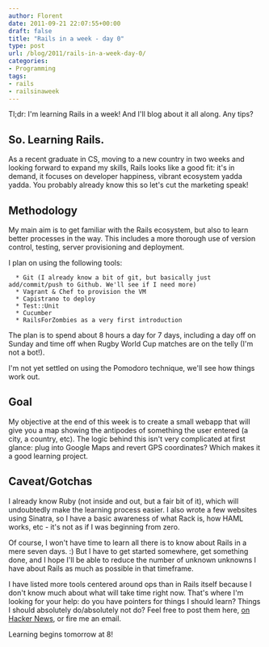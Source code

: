 ```yaml
---
author: Florent
date: 2011-09-21 22:07:55+00:00
draft: false
title: "Rails in a week - day 0"
type: post
url: /blog/2011/rails-in-a-week-day-0/
categories:
- Programming
tags:
- rails
- railsinaweek
---
```


Tl;dr: I'm learning Rails in a week! And I'll blog about it all along. Any tips?




## So. Learning Rails.


As a recent graduate in CS, moving to a new country in two weeks and looking forward to expand my skills, Rails looks like a good fit: it's in demand, it focuses on developer happiness, vibrant ecosystem yadda yadda. You probably already know this so let's cut the marketing speak!


## Methodology


My main aim is to get familiar with the Rails ecosystem, but also to learn better processes in the way. This includes a more thorough use of version control, testing, server provisioning and deployment.

I plan on using the following tools:



	  * Git (I already know a bit of git, but basically just add/commit/push to Github. We'll see if I need more)
	  * Vagrant & Chef to provision the VM
	  * Capistrano to deploy
	  * Test::Unit
	  * Cucumber
	  * RailsForZombies as a very first introduction

The plan is to spend about 8 hours a day for 7 days, including a day off on Sunday and time off when Rugby World Cup matches are on the telly (I'm not a bot!).

I'm not yet settled on using the Pomodoro technique, we'll see how things work out.


## Goal


My objective at the end of this week is to create a small webapp that will give you a map showing the antipodes of something the user entered (a city, a country, etc). The logic behind this isn't very complicated at first glance: plug into Google Maps and revert GPS coordinates? Which makes it a good learning project.


## Caveat/Gotchas


I already know Ruby (not inside and out, but a fair bit of it), which will undoubtedly make the learning process easier. I also wrote a few websites using Sinatra, so I have a basic awareness of what Rack is, how HAML works, etc - it's not as if I was beginning from zero.

Of course, I won't have time to learn all there is to know about Rails in a mere seven days. :) But I have to get started somewhere, get something done, and I hope I'll be able to reduce the number of unknown unknowns I have about Rails as much as possible in that timeframe.

I have listed more tools centered around ops than in Rails itself because I don't know much about what will take time right now. That's where I'm looking for your help: do you have pointers for things I should learn? Things I should absolutely do/absolutely not do? Feel free to post them here, [on Hacker News](http://news.ycombinator.com/item?id=3023901), or fire me an email.



Learning begins tomorrow at 8!
